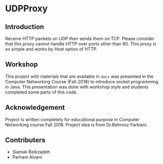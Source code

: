 # UDPProxy
## Introduction
Receive HTTP packets on UDP then sends them on TCP. Please consider that
this proxy cannot handle HTTP over ports other than 80. This proxy is so simple
and works by Host option of HTTP.

## Workshop
This project with materials that are available in `docs` was presented in the Computer Networking Course (Fall-2018) to introduce socket programming in Java. This presentation was done with workshop style and students completed some parts of this code.

## Acknowledgement
Project is written completely for educational purpose in Computer Networking course Fall 2018.
Project idea is from Dr.Behrooz Farkiani.

## Contributers
- Siamak Beikzadeh
- Parham Alvani

